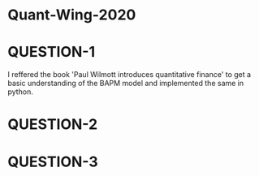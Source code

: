 # Quant-Wing-2020

# QUESTION-1
I reffered the book 'Paul Wilmott introduces quantitative finance' to get a basic understanding of the BAPM model and implemented the same in python.
# QUESTION-2
# QUESTION-3
